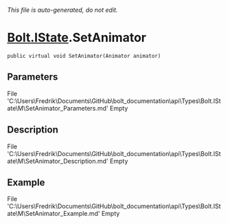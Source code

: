 *This file is auto-generated, do not edit.*

# [Bolt.IState](Types/Bolt.IState.md).SetAnimator
`public virtual void SetAnimator(Animator animator)`
## Parameters
File 'C:\Users\Fredrik\Documents\GitHub\bolt_documentation\api\Types\Bolt.IState\M\SetAnimator_Parameters.md' Empty
## Description
File 'C:\Users\Fredrik\Documents\GitHub\bolt_documentation\api\Types\Bolt.IState\M\SetAnimator_Description.md' Empty
## Example
File 'C:\Users\Fredrik\Documents\GitHub\bolt_documentation\api\Types\Bolt.IState\M\SetAnimator_Example.md' Empty
